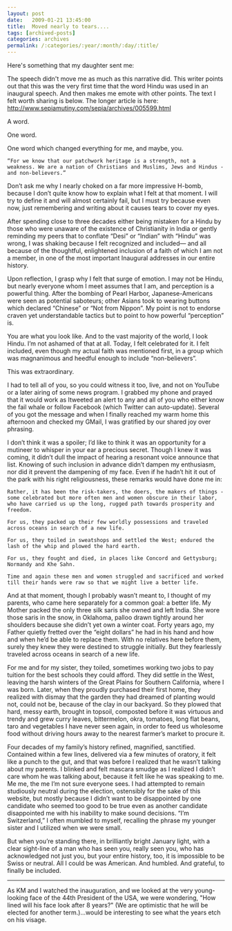 ```yaml
---
layout: post
date:	2009-01-21 13:45:00
title:  Moved nearly to tears....
tags: [archived-posts]
categories: archives
permalink: /:categories/:year/:month/:day/:title/
---
```

Here's something that my daughter sent me:

The speech didn't move me as much as this narrative did. This writer points out that this was the very first time that the word Hindu was used in an inaugural speech. And then makes me emote with other points. The text I felt worth sharing is below. The longer article is here: http://www.sepiamutiny.com/sepia/archives/005599.html

A word.

One word.

One word which changed everything for me, and maybe, you.

    “For we know that our patchwork heritage is a strength, not a weakness. We are a nation of Christians and Muslims, Jews and Hindus - and non-believers.”

Don’t ask me why I nearly choked on a far more impressive H-bomb, because I don’t quite know how to explain what I felt at that moment. I will try to define it and will almost certainly fail, but I must try because even now, just remembering and writing about it causes tears to cover my eyes.

After spending close to three decades either being mistaken for a Hindu by those who were unaware of the existence of Christianity in India or gently reminding my peers that to conflate “Desi” or “Indian” with “Hindu” was wrong, I was shaking because I felt recognized and included— and all because of the thoughtful, enlightened inclusion of a faith of which I am not a member, in one of the most important Inaugural addresses in our entire history.

Upon reflection, I grasp why I felt that surge of emotion. I may not be Hindu, but nearly everyone whom I meet assumes that I am, and perception is a powerful thing. After the bombing of Pearl Harbor, Japanese-Americans were seen as potential saboteurs; other Asians took to wearing buttons which declared “Chinese” or “Not from Nippon”. My point is not to endorse craven yet understandable tactics but to point to how powerful “perception” is.

You are what you look like. And to the vast majority of the world, I look Hindu. I’m not ashamed of that at all. Today, I felt celebrated for it. I felt included, even though my actual faith was mentioned first, in a group which was magnanimous and heedful enough to include “non-believers”.

This was extraordinary.

I had to tell all of you, so you could witness it too, live, and not on YouTube or a later airing of some news program. I grabbed my phone and prayed that it would work as Itweeted an alert to any and all of you who either know the fail whale or follow Facebook (which Twitter can auto-update). Several of you got the message and when I finally reached my warm home this afternoon and checked my GMail, I was gratified by our shared joy over phrasing.

I don’t think it was a spoiler; I’d like to think it was an opportunity for a mutineer to whisper in your ear a precious secret. Though I knew it was coming, it didn’t dull the impact of hearing a resonant voice announce that list. Knowing of such inclusion in advance didn’t dampen my enthusiasm, nor did it prevent the dampening of my face. Even if he hadn’t hit it out of the park with his right religiousness, these remarks would have done me in:

    Rather, it has been the risk-takers, the doers, the makers of things - some celebrated but more often men and women obscure in their labor, who have carried us up the long, rugged path towards prosperity and freedom.

    For us, they packed up their few worldly possessions and traveled across oceans in search of a new life.

    For us, they toiled in sweatshops and settled the West; endured the lash of the whip and plowed the hard earth.

    For us, they fought and died, in places like Concord and Gettysburg; Normandy and Khe Sahn.

    Time and again these men and women struggled and sacrificed and worked till their hands were raw so that we might live a better life.

And at that moment, though I probably wasn’t meant to, I thought of my parents, who came here separately for a common goal: a better life. My Mother packed the only three silk saris she owned and left India. She wore those saris in the snow, in Oklahoma, palloo drawn tightly around her shoulders because she didn’t yet own a winter coat. Forty years ago, my Father quietly fretted over the “eight dollars” he had in his hand and how and when he’d be able to replace them. With no relatives here before them, surely they knew they were destined to struggle initially. But they fearlessly traveled across oceans in search of a new life.

For me and for my sister, they toiled, sometimes working two jobs to pay tuition for the best schools they could afford. They did settle in the West, leaving the harsh winters of the Great Plains for Southern California, where I was born. Later, when they proudly purchased their first home, they realized with dismay that the garden they had dreamed of planting would not, could not be, because of the clay in our backyard. So they plowed that hard, messy earth, brought in topsoil, composted before it was virtuous and trendy and grew curry leaves, bittermelon, okra, tomatoes, long flat beans, taro and vegetables I have never seen again, in order to feed us wholesome food without driving hours away to the nearest farmer’s market to procure it.

Four decades of my family’s history refined, magnified, sanctified. Contained within a few lines, delivered via a few minutes of oratory, it felt like a punch to the gut, and that was before I realized that he wasn’t talking about my parents. I blinked and felt mascara smudge as I realized I didn’t care whom he was talking about, because it felt like he was speaking to me. Me me, the me I’m not sure everyone sees. I had attempted to remain studiously neutral during the election, ostensibly for the sake of this website, but mostly because I didn’t want to be disappointed by one candidate who seemed too good to be true even as another candidate disappointed me with his inability to make sound decisions. “I’m Switzerland,” I often mumbled to myself, recalling the phrase my younger sister and I utilized when we were small.

But when you’re standing there, in brilliantly bright January light, with a clear sight-line of a man who has seen you, really seen you, who has acknowledged not just you, but your entire history, too, it is impossible to be Swiss or neutral. All I could be was American. And humbled. And grateful, to finally be included.

***************


As KM and I watched the inauguration, and we looked at the very young-looking face of the 44th President of the USA, we were wondering, "How lined will his face look after 8 years?" (We are optimistic that he will be elected for another term.)...would be interesting to see what the years etch on his visage.

